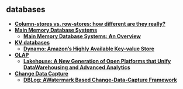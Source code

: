 ## databases

- **[Column-stores vs. row-stores: how different are they really?][column-stores-vs-row-stores]**
- **[Main Memory Database Systems](mmdb/index.html)**
  - **[Main Memory Database Systems: An Overview][mmdb-overview]**
- **[KV databases](kv/index.html)**
  - **[Dynamo: Amazon’s Highly Available Key-value Store][dynamo]**
- **[OLAP](olap/index.html)**
  - **[Lakehouse: A New Generation of Open Platforms that Unify DataWarehousing and Advanced Analytics][lakehouse]**
- **[Change Data Capture](cdc/index.html)**
  - **[DBLog: AWatermark Based Change-Data-Capture Framework][dblog]**

[column-stores-vs-row-stores]: colum-stores-vs-row-stores.md
[dynamo]: kv/dynamo.md
[mmdb-overview]: mmdb/overview.md
[lakehouse]: olap/lakehouse.md
[dblog]: cdc/dblog.md
